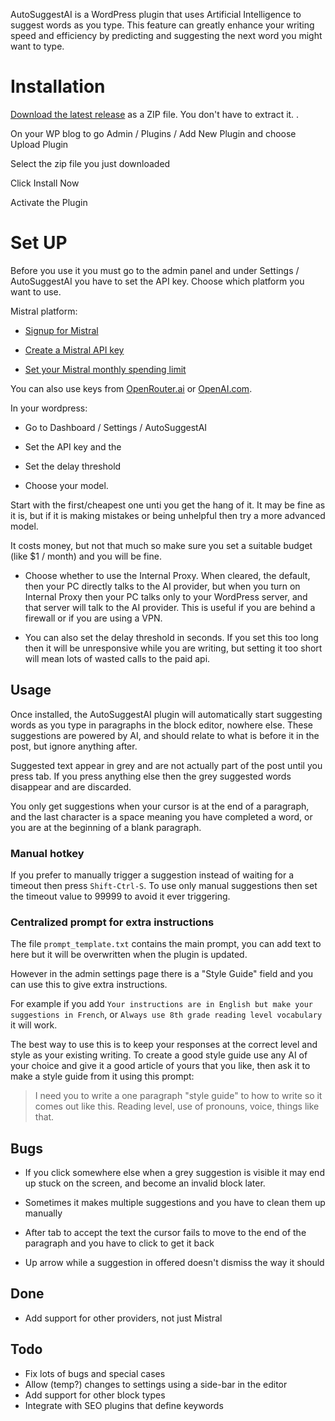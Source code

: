 
AutoSuggestAI is a WordPress plugin that uses Artificial Intelligence to suggest words as you type. This feature can greatly enhance your writing speed and efficiency by predicting and suggesting the next word you might want to type. 

# Installation

[Download the latest release](https://github.com/raymondclowe/AutoSuggestAI/releases/latest/download/AutoSuggestAI.zip) as a ZIP file. You don't have to extract it.
.

On your WP blog to go Admin / Plugins / Add New Plugin and choose Upload Plugin

Select the zip file you just downloaded

Click Install Now

Activate the Plugin

# Set UP

Before you use it you must go to the admin panel and under Settings / AutoSuggestAI you have to set the API key. Choose which platform you want to use.

Mistral platform:

- [Signup for Mistral](https://auth.mistral.ai/ui/registration)

- [Create a Mistral API key](https://console.mistral.ai/api-keys/)

- [Set your Mistral monthly spending limit](https://console.mistral.ai/billing/)

You can also use keys from [OpenRouter.ai](https://openrouter.ai/keys) or [OpenAI.com](https://platform.openai.com/api-keys).

In your wordpress:

- Go to Dashboard / Settings / AutoSuggestAI 

- Set the API key and the 

- Set the delay threshold

- Choose your model. 

Start with the first/cheapest one unti you get the hang of it. It may be fine as it is, but if it is making mistakes or being unhelpful then try a more advanced model.

It costs money, but not that much so make sure you set a suitable budget (like $1 / month) and you will be fine.

- Choose whether to use the Internal Proxy.  When cleared, the default, then your PC directly talks to the AI provider, but when you turn on Internal Proxy then your PC talks only to your WordPress server, and that server will talk to the AI provider. This is useful if you are behind a firewall or if you are using a VPN.

- You can also set the delay threshold in seconds. If you set this too long then it will be unresponsive while you are writing, but setting it too short will mean lots of wasted calls to the paid api.

## Usage

Once installed, the AutoSuggestAI plugin will automatically start suggesting words as you type in paragraphs in the block editor, nowhere else. These suggestions are powered by AI, and should relate to what is before it in the post, but ignore anything after.

Suggested text appear in grey and are not actually part of the post until you press tab.  If you press anything else then the grey suggested words disappear and are discarded.

You only get suggestions when your cursor is at the end of a paragraph, and the last character is a space meaning you have completed a word, or you are at the beginning of a blank paragraph.

### Manual hotkey

If you prefer to manually trigger a suggestion instead of waiting for a timeout then press `Shift-Ctrl-S`. To use only manual suggestions then set the timeout value to 99999 to avoid
it ever triggering.

### Centralized prompt for extra instructions

The file `prompt_template.txt` contains the main prompt, you can add text to here but it will be overwritten when the plugin is updated.

However in the admin settings page there is a "Style Guide" field and you can use this to give extra instructions.

For example if you add `Your instructions are in English but make your suggestions in French`, or `Always use 8th grade reading level vocabulary` it will work. 

The best way to use this is to keep your responses at the correct level and style as your existing writing. To create a good style guide use any AI of your choice and give it a good article of yours that you like, then ask it to make a style guide from it using this prompt:

> I need you to write a one paragraph "style guide" to how to write so it comes out like this. Reading level, use of pronouns, voice, things like that.


## Bugs

- If you click somewhere else when a grey suggestion is visible it may end up stuck on the screen, and become an invalid block later.

- Sometimes it makes multiple suggestions and you have to clean them up manually

- After tab to accept the text the cursor fails to move to the end of the paragraph and you have to click to get it back

- Up arrow while a suggestion in offered doesn't dismiss the way it should

## Done

 - Add support for other providers, not just Mistral
 

## Todo

- Fix lots of bugs and special cases
- Allow (temp?) changes to settings using a side-bar in the editor
- Add support for other block types
- Integrate with SEO plugins that define keywords


